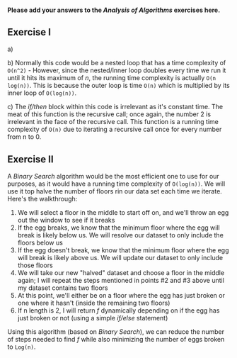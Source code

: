 #### Please add your answers to the **_Analysis of Algorithms_** exercises here.

## Exercise I

a)

b) Normally this code would be a nested loop that has a time complexity of `O(n^2)` - However, since the nested/inner loop doubles every time we run it until it hits its maximum of _n_, the running time complexity is actually `O(n log(n))`. This is because the outer loop is time `O(n)` which is multiplied by its inner loop of `O(log(n))`.

c) The _if/then_ block within this code is irrelevant as it's constant time. The meat of this function is the recursive call; once again, the number 2 is irrelevant in the face of the recursive call. This function is a running time complexity of `O(n)` due to iterating a recursive call once for every number from n to 0.

## Exercise II

A _Binary Search_ algorithm would be the most efficient one to use for our purposes, as it would have a running time complexity of `O(log(n))`. We will use it top halve the number of floors rin our data set each time we iterate. Here's the walkthrough:

1. We will select a floor in the middle to start off on, and we'll throw an egg out the window to see if it breaks
2. If the egg breaks, we know that the minimum floor where the egg will break is likely below us. We will resolve our dataset to only include the floors below us
3. If the egg doesn't break, we know that the minimum floor where the egg will break is likely above us. We will update our dataset to only include those floors
4. We will take our new "halved" dataset and choose a floor in the middle again; I will repeat the steps mentioned in points #2 and #3 above until my dataset contains two floors
5. At this point, we'll either be on a floor where the egg has just broken or one where it hasn't (inside the remaining two floors)
6. If n length is 2, I will return _f_ dynamically depending on if the egg has just broken or not (using a simple _if/else_ statement)

Using this algorithm (based on _Binary Search_), we can reduce the number of steps needed to find _f_ while also minimizing the number of eggs broken to `Log(n)`.
